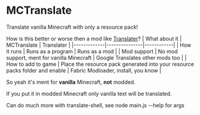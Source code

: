 # MCTranslate

Translate vanilla Minecraft with only a resource pack!

How is this better or worse then a mod like [Translater](https://www.curseforge.com/minecraft/mc-mods/translater)?
| What about it | MCTranslate | Translater |
|-------------|---------------|------------|
| How it runs | Runs as a program | Runs as a mod |
| Mod support | No mod support, ment for vanilla Minecraft | Google Translates other mods too |
| How to add to game | Place the resource pack generated into your resource packs folder and enable | Fabric Modloader, install, you know |

So yeah it's ment for **vanilla** Minecraft, **not** modded.

If you put it in modded Minecraft only vanilla text will be translated.

Can do much more with translate-shell, see node main.js --help for args